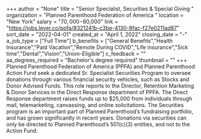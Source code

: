 +++
author = "None"
title = "Senior Specialist, Securities & Special Giving "
organization = "Planned Parenthood Federation of America "
location = "New York"
salary = "$70,000-$80,000"
link = "https://jobs.lever.co/ppfa/8321241b-c3be-4130-8fac-f27e0211ad87"
sort_date = "2022-04-01"
created_at = "April 1, 2022"
closing_date = "-"
a_job_type = ["Full Time"]
b_benefits = ["General Benefits","Health Insurance","Paid Vacation","Remote During COVID","Life insurance","Sick time","Dental","Vision","Union-Eligible"]
c_feedback = ""
aa_degrees_required = "Bachelor's degree required"
thumbnail = ""
+++
Planned Parenthood Federation of America (PPFA) and Planned Parenthood Action Fund seek a dedicated Sr. Specialist Securities Program to oversee donations through various financial security vehicles, such as Stocks and Donor Advised Funds. This role reports to the Director, Retention Marketing & Donor Services in the Direct Response department of PPFA. The Direct Response department raises funds up to $25,000 from individuals through mail, telemarketing, canvassing, and online solicitations. The Securities program is an important part of Planned Parenthood’s fundraising portfolio, and has grown significantly in recent years.
Donations via securities can only be directed to Planned Parenthood’s 501(c)(3) entities, and not to the Action Fund.